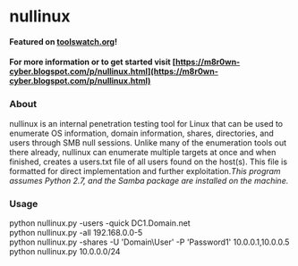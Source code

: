 # nullinux

####  Featured on [toolswatch.org](http://www.toolswatch.org/2016/11/nullinux-v3-5-null-session-tool/)!
#### For more information or to get started visit [https://m8r0wn-cyber.blogspot.com/p/nullinux.html](https://m8r0wn-cyber.blogspot.com/p/nullinux.html)

### About
nullinux is an internal penetration testing tool for Linux that can be used to enumerate OS information, domain information, shares, directories, and users through SMB null sessions. Unlike many of the enumeration tools out there already, nullinux can enumerate multiple targets at once and when finished, creates a users.txt file of all users found on the host(s). This file is formatted for direct implementation and further exploitation._This program assumes Python 2.7, and the Samba package are installed on the machine._

### Usage
python nullinux.py -users -quick DC1.Domain.net<br>
python nullinux.py -all 192.168.0.0-5<br>
python nullinux.py -shares -U 'Domain\User' -P 'Password1' 10.0.0.1,10.0.0.5<br>
python nullinux.py 10.0.0.0/24




